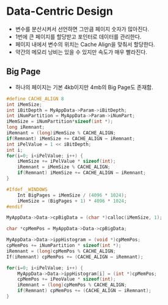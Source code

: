 # Data-Centric Design

* 변수를 분산시켜서 선언하면 그만큼 페이지 숫자가 많아진다.
* 1번에 큰 페이지를 할당받고 포인터로 데이터를 관리한다.
* 페이지 내에서 변수의 위치는 Cache Align을 맞춰서 할당한다.
* 약간의 메모리 낭비는 있을 수 있지만 속도가 매우 빨라진다.

## Big Page

* 하나의 페이지는 기본 4kb이지만 4mb의 Big Page도 존재함.

```c
#define CACHE_ALIGN 8
int iMemSize;
int iBitDepth = MyAppData->Param->iBitDepth;
int iNumPartition = MyAppData->Param->iNumPart;
iMemSize = iNumPartition*sizeof(int *);
long iRemnant;
iRemnant = (long)iMemSize % CACHE_ALIGN;
if(Remnant) iMemSize += CACHE_ALIGN – iRemnant;
int iPelValue = 1 << iBitDepth;
int i;
for(i=0; i<iPelValue; i++) {
    iMemSize += iPelValue * sizeof(int);
    iRemnant = iMemSize % CACHE_ALIGN;
    if(Remnant) iMemSize += CACHE_ALIGN – iRemnant;
}

#Ifdef _WINDOWS
    Int BigPages = iMemSize / (4096 * 1024);
    iMemSize = (BigPages + 1) * 4096 * 1024;
#endif

MyAppData->Data->cpBigData = (char *)calloc(iMemSize, 1);

char *cpMemPos = MyAppData->Data->cpBigData;

MyAppData->Data->ippHistogram = (void *)cpMemPos; 
cpMemPos += iNumPartition * sizeof(int *);
iRemnant = (long)cpMemPos % CACHE_ALIGN;
If(iRemnant) cpMemPos += (CACHE_ALIGN – iRemnant);

for(i=0; i<iPelValue; i++) {
    MyAppData->Data->ippHistogram[i] = (int *)cpMemPos;
    cpMemPos += iPeoValue * sizeof(int);
    iRemnant = (long)cpMemPos % CACHE_ALIGN; 
    if(Remnant) cpMemPos += (CACHE_ALIGN – iRemnant);
}
```
